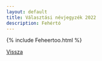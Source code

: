 ```yaml
---
layout: default
title: Választási névjegyzék 2022
description: Fehértó
---
```


{% include Feheertoo.html %}

[Vissza](./)
